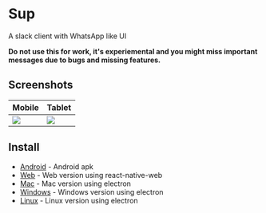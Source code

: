# Sup

A slack client with WhatsApp like UI

**Do not use this for work, it's experiemental and you might miss important messages due to bugs and
missing features.**

## Screenshots

| Mobile         | Tablet         |
| -------------- | -------------- |
| ![][mobilegif] | ![][tabletgif] |

## Install

- [Android](https://github.com/release/android.apk) - Android apk
- [Web](https://arnnis.github.io/sup) - Web version using react-native-web
- [Mac](https://github.com/release/mac.dmg) - Mac version using electron
- [Windows](https://github.com/release/windows.exe) - Windows version using electron
- [Linux](https://github.com/release/linux.deb) - Linux version using electron

[mobilegif]: https://user-images.githubusercontent.com/57195792/68873270-a065fc00-0714-11ea-81f6-ff6c7c79fc56.gif
[tabletgif]: https://user-images.githubusercontent.com/57195792/68874586-b379cb80-0716-11ea-8adb-5f22f2fb8634.gif
[conversation]: https://user-images.githubusercontent.com/56032649/65983227-eda24d00-e489-11e9-9d31-ed6d392237e3.png
[workspaces]: https://user-images.githubusercontent.com/56032649/65982799-0100e880-e489-11e9-87c0-ae898f3603dc.png
